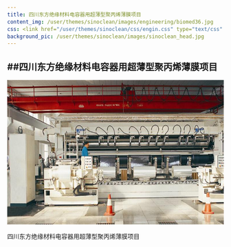```yaml
---
title: 四川东方绝缘材料电容器用超薄型聚丙烯薄膜项目
content_img: /user/themes/sinoclean/images/engineering/biomed36.jpg
css: <link href="/user/themes/sinoclean/css/engin.css" type="text/css" rel="stylesheet" />
background_pic: /user/themes/sinoclean/images/sinoclean_head.jpg
---
```


##四川东方绝缘材料电容器用超薄型聚丙烯薄膜项目
---



![Pic1](/user/themes/sinoclean/images/engineering/biomed36.jpg)

四川东方绝缘材料电容器用超薄型聚丙烯薄膜项目
